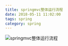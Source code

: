 ```yaml
---
title: springmvc整体运行流程
date: 2018-05-11 11:02:00
tags: spring
category: spring
---
```

<!-- <img src="pics/springmvc-framework.jpg" alt="spring mvc整体运行流程" title="springmvc整体运行流程"> -->

![springmvc整体运行流程](/pics/springmvc-framework.jpg)
<!-- ! [image][pics/springmvc-framework.jpg] -->

